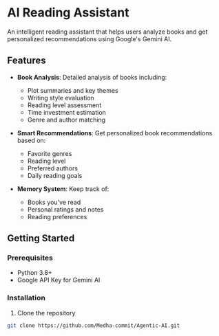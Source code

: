 # AI Reading Assistant

An intelligent reading assistant that helps users analyze books and get personalized recommendations using Google's Gemini AI.

## Features

- **Book Analysis**: Detailed analysis of books including:
  - Plot summaries and key themes
  - Writing style evaluation
  - Reading level assessment
  - Time investment estimation
  - Genre and author matching

- **Smart Recommendations**: Get personalized book recommendations based on:
  - Favorite genres
  - Reading level
  - Preferred authors
  - Daily reading goals

- **Memory System**: Keep track of:
  - Books you've read
  - Personal ratings and notes
  - Reading preferences

## Getting Started

### Prerequisites

- Python 3.8+
- Google API Key for Gemini AI

### Installation

1. Clone the repository
```bash
git clone https://github.com/Medha-commit/Agentic-AI.git
